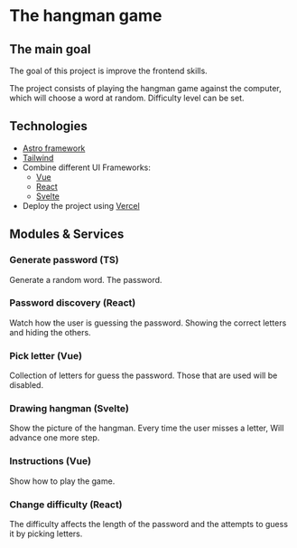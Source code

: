 # The hangman game

## The main goal
The goal of this project is improve the frontend skills.

The project consists of playing the hangman game against the computer, which will choose a word at random. Difficulty level can be set.

## Technologies
- [Astro framework](https://astro.build/)
- [Tailwind](https://tailwindcss.com/)
- Combine different UI Frameworks:
    - [Vue](https://vuejs.org/)
    - [React](https://react.dev/)
    - [Svelte](https://svelte.dev/)
- Deploy the project using [Vercel](https://vercel.com/)

## Modules & Services

### Generate password (TS)
Generate a random word. The password.

### Password discovery (React)
Watch how the user is guessing the password. Showing the correct letters and hiding the others.

### Pick letter (Vue)
Collection of letters for guess the password. Those that are used will be disabled.

### Drawing hangman (Svelte)
Show the picture of the hangman. Every time the user misses a letter, Will advance one more step.

### Instructions (Vue)
Show how to play the game.

### Change difficulty (React)
The difficulty affects the length of the password and the attempts to guess it by picking letters.
